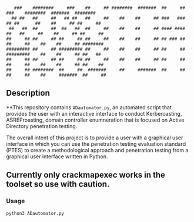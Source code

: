 ```
   ###    ########     ###    ##     ## ########  #######  ##     ##    ###    ########  #######  ########  
  ## ##   ##     ##   ## ##   ##     ##    ##    ##     ## ###   ###   ## ##      ##    ##     ## ##     ## 
 ##   ##  ##     ##  ##   ##  ##     ##    ##    ##     ## #### ####  ##   ##     ##    ##     ## ##     ## 
##     ## ##     ## ##     ## ##     ##    ##    ##     ## ## ### ## ##     ##    ##    ##     ## ########  
######### ##     ## ######### ##     ##    ##    ##     ## ##     ## #########    ##    ##     ## ##   ##   
##     ## ##     ## ##     ## ##     ##    ##    ##     ## ##     ## ##     ##    ##    ##     ## ##    ##  
##     ## ########  ##     ##  #######     ##     #######  ##     ## ##     ##    ##     #######  ##     ## 
```
## Description

**This repository contains `ADautomator.py`, an automated script that provides the user with an interactive interface to conduct Kerberoasting, ASREProasting, domain controller enumneration that is focused on Active Directory penetration testing. 

The overall intent of this project is to provide a user with a graphical user interface in which you can use the penetration testing evaluation standard (PTES) to create a methodological approach and penetration testing from a graphical user interface written in Python. 

**Currently only crackmapexec works in the toolset so use with caution.**
---

### Usage

```bash
python3 ADautomator.py
